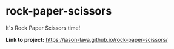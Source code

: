 # rock-paper-scissors
It's Rock Paper Scissors time!

**Link to project:** 
https://jason-lava.github.io/rock-paper-scissors/